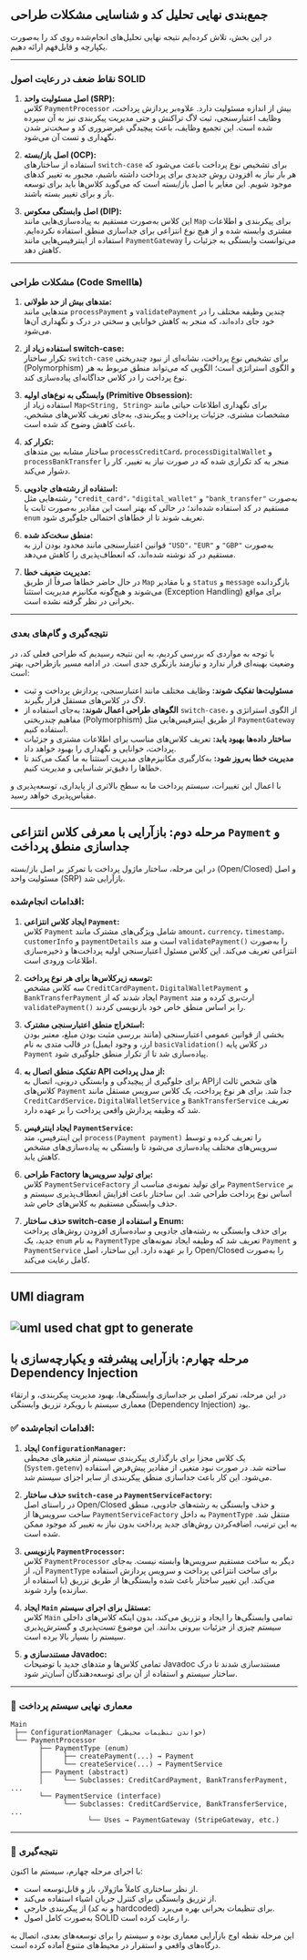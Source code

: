 ## جمع‌بندی نهایی تحلیل کد و شناسایی مشکلات طراحی

در این بخش، تلاش کرده‌ایم نتیجه نهایی تحلیل‌های انجام‌شده روی کد را به‌صورت یکپارچه و قابل‌فهم ارائه دهیم.

---

### نقاط ضعف در رعایت اصول SOLID

1. **اصل مسئولیت واحد (SRP):**  
   کلاس `PaymentProcessor` بیش از اندازه مسئولیت دارد. علاوه‌بر پردازش پرداخت، وظایف اعتبارسنجی، ثبت لاگ تراکنش و حتی مدیریت پیکربندی نیز به آن سپرده شده است. این تجمیع وظایف، باعث پیچیدگی غیرضروری کد و سخت‌تر شدن نگهداری و تست آن می‌شود.

2. **اصل باز/بسته (OCP):**  
   استفاده از ساختارهای `switch-case` برای تشخیص نوع پرداخت باعث می‌شود که هر بار نیاز به افزودن روش جدیدی برای پرداخت داشته باشیم، مجبور به تغییر کدهای موجود شویم. این مغایر با اصل باز/بسته است که می‌گوید کلاس‌ها باید برای توسعه باز و برای تغییر بسته باشند.

3. **اصل وابستگی معکوس (DIP):**  
   این کلاس به‌صورت مستقیم به پیاده‌سازی‌هایی مانند `Map` برای پیکربندی و اطلاعات مشتری وابسته شده و از هیچ نوع انتزاعی برای جداسازی منطق استفاده نکرده‌ایم. استفاده از اینترفیس‌هایی مانند `PaymentGateway` می‌توانست وابستگی به جزئیات را کاهش دهد.

---

### مشکلات طراحی (Code Smellها)

1. **متدهای بیش از حد طولانی:**  
   متدهایی مانند `processPayment` و `validatePayment` چندین وظیفه مختلف را در خود جای داده‌اند، که منجر به کاهش خوانایی و سختی در درک و نگهداری آن‌ها می‌شود.

2. **استفاده زیاد از switch-case:**  
   تکرار ساختار `switch-case` برای تشخیص نوع پرداخت، نشانه‌ای از نبود چندریختی (Polymorphism) و الگوی استراتژی است؛ الگویی که می‌تواند منطق مربوط به هر نوع پرداخت را در کلاس جداگانه‌ای پیاده‌سازی کند.

3. **وابستگی به نوع‌های اولیه (Primitive Obsession):**  
   استفاده زیاد از `Map<String, String>` برای نگهداری اطلاعات حیاتی مانند مشخصات مشتری، جزئیات پرداخت و پیکربندی، به‌جای تعریف کلاس‌های مشخص، باعث کاهش وضوح کد شده است.

4. **تکرار کد:**  
   ساختار مشابه بین متدهای `processCreditCard`، `processDigitalWallet` و `processBankTransfer` منجر به کد تکراری شده که در صورت نیاز به تغییر، کار را دشوار می‌کند.

5. **استفاده از رشته‌های جادویی:**  
   رشته‌هایی مثل `"credit_card"`، `"digital_wallet"` و `"bank_transfer"` به‌صورت مستقیم در کد استفاده شده‌اند؛ در حالی که بهتر است این مقادیر به‌صورت ثابت یا `enum` تعریف شوند تا از خطاهای احتمالی جلوگیری شود.

6. **منطق سخت‌کد شده:**  
   قوانین اعتبارسنجی مانند محدود بودن ارز به `"USD"`، `"EUR"` و `"GBP"` به‌صورت مستقیم در کد نوشته شده‌اند، که انعطاف‌پذیری را کاهش می‌دهد.

7. **مدیریت ضعیف خطا:**  
   در حال حاضر خطاها صرفاً از طریق `Map` و با مقادیر `status` و `message` بازگردانده می‌شوند و هیچ‌گونه مکانیزم مدیریت استثنا (Exception Handling) برای مواقع بحرانی در نظر گرفته نشده است.

---

### نتیجه‌گیری و گام‌های بعدی

با توجه به مواردی که بررسی کردیم، به این نتیجه رسیدیم که طراحی فعلی کد، در وضعیت بهینه‌ای قرار ندارد و نیازمند بازنگری جدی است. در ادامه مسیر بازطراحی، بهتر است:

- **مسئولیت‌ها تفکیک شوند:** وظایف مختلف مانند اعتبارسنجی، پردازش پرداخت و ثبت لاگ در کلاس‌های مستقل قرار بگیرند.
- **الگوهای طراحی اعمال شوند:** به‌جای استفاده از `switch-case`، از الگوی استراتژی و مفاهیم چندریختی (Polymorphism) از طریق اینترفیس‌هایی مثل `PaymentGateway` استفاده کنیم.
- **ساختار داده‌ها بهبود یابد:** تعریف کلاس‌های مناسب برای اطلاعات مشتری و جزئیات پرداخت، خوانایی و نگهداری را بهبود خواهد داد.
- **مدیریت خطا به‌روز شود:** به‌کارگیری مکانیزم‌های مدیریت استثنا به ما کمک می‌کند تا خطاها را دقیق‌تر شناسایی و مدیریت کنیم.

با اعمال این تغییرات، سیستم پرداخت ما به سطح بالاتری از پایداری، توسعه‌پذیری و مقیاس‌پذیری خواهد رسید.

---

## مرحله دوم: بازآرایی با معرفی کلاس انتزاعی `Payment` و جداسازی منطق پرداخت

در این مرحله، ساختار ماژول پرداخت با تمرکز بر اصل باز/بسته (Open/Closed) و اصل مسئولیت واحد (SRP) بازآرایی شد.

### اقدامات انجام‌شده:

1. **ایجاد کلاس انتزاعی `Payment`:**  
   کلاس `Payment` شامل ویژگی‌های مشترک مانند `amount`، `currency`، `timestamp`، `customerInfo` و `paymentDetails` است و متد `validatePayment()` را به‌صورت انتزاعی تعریف می‌کند. این کلاس مسئول اعتبارسنجی اولیه پرداخت‌ها و ذخیره‌سازی اطلاعات ورودی است.

2. **توسعه زیرکلاس‌ها برای هر نوع پرداخت:**  
   سه کلاس مشخص `CreditCardPayment`، `DigitalWalletPayment` و `BankTransferPayment` ایجاد شدند که از `Payment` ارث‌بری کرده و متد `validatePayment()` را بر اساس منطق خاص خود بازنویسی کردند.

3. **استخراج منطق اعتبارسنجی مشترک:**  
   بخشی از قوانین عمومی اعتبارسنجی (مانند بررسی مثبت بودن مبلغ، معتبر بودن ارز، و وجود ایمیل) در قالب متدی به نام `basicValidation()` در کلاس پایه `Payment` پیاده‌سازی شد تا از تکرار منطق جلوگیری شود.

4. **تفکیک منطق اتصال به API از مدل پرداخت:**  
   برای جلوگیری از پیچیدگی و وابستگی درونی، اتصال به API‌های شخص ثالث از کلاس‌های `Payment` جدا شد. برای هر نوع پرداخت، یک کلاس سرویس مستقل مانند `CreditCardService`، `DigitalWalletService` و `BankTransferService` تعریف شد که وظیفه پردازش واقعی پرداخت را بر عهده دارد.

5. **ایجاد اینترفیس `PaymentService`:**  
   این اینترفیس، متد `process(Payment payment)` را تعریف کرده و توسط سرویس‌های مختلف پیاده‌سازی می‌شود تا وابستگی به پیاده‌سازی‌های مشخص کاهش یابد.

6. **طراحی Factory برای تولید سرویس‌ها:**  
   کلاس `PaymentServiceFactory` برای تولید نمونه‌ی مناسب از `PaymentService` بر اساس نوع پرداخت طراحی شد. این ساختار باعث افزایش انعطاف‌پذیری سیستم و حذف وابستگی مستقیم به کلاس‌های خاص شد.

7. **حذف ساختار switch-case و استفاده از Enum:**  
   برای حذف وابستگی به رشته‌های جادویی و ساده‌سازی افزودن روش‌های پرداخت جدید، یک `enum` به نام `PaymentType` تعریف شد که وظیفه ایجاد نمونه‌های `Payment` و `PaymentService` را بر عهده دارد. این ساختار، اصل Open/Closed را به‌صورت کامل رعایت می‌کند.

---

## UMl diagram
![uml](https://github.com/user-attachments/assets/8e9aa900-3bba-418e-8628-6744f6cc164a)
used chat gpt to generate
---

## مرحله چهارم: بازآرایی پیشرفته و یکپارچه‌سازی با Dependency Injection

در این مرحله، تمرکز اصلی بر جداسازی وابستگی‌ها، بهبود مدیریت پیکربندی، و ارتقاء معماری سیستم با رویکرد تزریق وابستگی (Dependency Injection) بود.

### ✅ اقدامات انجام‌شده:

1. **ایجاد `ConfigurationManager`:**  
   یک کلاس مجزا برای بارگذاری پیکربندی سیستم از متغیرهای محیطی (`System.getenv`) ساخته شد. در صورت نبود متغیر، از مقادیر پیش‌فرض استفاده می‌شود. این کار باعث جداسازی منطق پیکربندی از سایر اجزای سیستم شد.

2. **حذف ساختار `switch-case` در `PaymentServiceFactory`:**  
   در راستای اصل Open/Closed و حذف وابستگی به رشته‌های جادویی، منطق ساخت سرویس‌ها از `PaymentServiceFactory` به داخل `PaymentType` منتقل شد. به این ترتیب، اضافه‌کردن روش‌های جدید پرداخت بدون نیاز به تغییر کد موجود ممکن شده است.

3. **بازنویسی `PaymentProcessor`:**  
   کلاس `PaymentProcessor` دیگر به ساخت مستقیم سرویس‌ها وابسته نیست. به‌جای آن، از `PaymentType` برای ساخت انتزاعی پرداخت و سرویس پردازش استفاده می‌کند. این تغییر ساختار باعث شده وابستگی‌ها از طریق تزریق (با استفاده از سازنده) وارد شوند.

4. **ایجاد `Main` مستقل برای اجرای سیستم:**  
   کلاس `Main` تمامی وابستگی‌ها را ایجاد و تزریق می‌کند، بدون اینکه کلاس‌های داخلی سیستم چیزی از جزئیات بیرونی بدانند. این موضوع تست‌پذیری و گسترش‌پذیری سیستم را بسیار بالا برده است.

5. **مستندسازی و Javadoc:**  
   تمامی کلاس‌ها و متدهای جدید با توضیحات Javadoc مستندسازی شدند تا درک ساختار سیستم و استفاده از آن برای توسعه‌دهندگان آسان‌تر شود.

---

### 📐 معماری نهایی سیستم پرداخت

```text
Main
 ├── ConfigurationManager (خواندن تنظیمات محیطی)
 └── PaymentProcessor
       ├── PaymentType (enum)
       │     ├── createPayment(...) → Payment
       │     └── createService(...) → PaymentService
       ├── Payment (abstract)
       │     └── Subclasses: CreditCardPayment, BankTransferPayment, ...
       └── PaymentService (interface)
             └── Subclasses: CreditCardService, BankTransferService, ...
                   └── Uses → PaymentGateway (StripeGateway, etc.)
```

---

### 🎯 نتیجه‌گیری

با اجرای مرحله چهارم، سیستم ما اکنون:
- از نظر ساختاری کاملاً ماژولار، باز و قابل‌توسعه است.
- از تزریق وابستگی برای کنترل جریان اشیاء استفاده می‌کند.
- از پیکربندی خارجی (و نه کد hardcoded) برای تنظیمات بحرانی بهره می‌برد.
- به‌صورت کامل اصول SOLID را رعایت کرده است.

این مرحله نقطه اوج بازآرایی معماری بوده و سیستم را برای توسعه‌های بعدی، اتصال به درگاه‌های واقعی و استقرار در محیط‌های متنوع آماده کرده است.